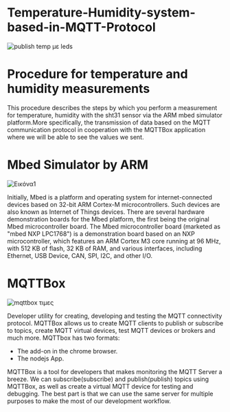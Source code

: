 # Temperature-Humidity-system-based-in-MQTT-Protocol

![publish temp με leds ](https://github.com/user-attachments/assets/43060f08-caab-4818-852a-76481909f255)

# Procedure for temperature and humidity measurements 
This procedure describes the steps by which you perform a measurement for temperature, humidity with the sht31 sensor via the ARM mbed simulator platform.More specifically, the transmission of data based on the MQTT communication protocol in cooperation with the MQTTBox application where we will be able to see the values we sent.

# Mbed Simulator by ARM
![Εικόνα1](https://github.com/user-attachments/assets/ca5a8fef-205d-45aa-888b-fd7ff3cf86b6)

Initially, Mbed is a platform and operating system for internet-connected devices based on 32-bit ARM Cortex-M microcontrollers. Such devices are also known as Internet of Things devices. There are several hardware demonstration boards for the Mbed platform, the first being the original Mbed microcontroller board. The Mbed microcontroller board (marketed as "mbed NXP LPC1768") is a demonstration board based on an NXP microcontroller, which features an ARM Cortex M3 core running at 96 MHz, with 512 KB of flash, 32 KB of RAM, and various interfaces, including Ethernet, USB Device, CAN, SPI, I2C, and other I/O.

# MQTTBox
![mqttbox τιμες ](https://github.com/user-attachments/assets/b88f1c82-4724-4afe-ad81-d1530c8ce948)

Developer utility for creating, developing and testing the MQTT connectivity protocol. MQTTBox allows us to create MQTT clients to publish or subscribe to topics, create MQTT virtual devices, test MQTT devices or brokers and much more.
MQTTbox has two formats:
* The add-on in the chrome browser.
* The nodejs App.

MQTTBox is a tool for developers that makes monitoring the MQTT Server a breeze. We can subscribe(subscribe) and publish(publish) topics using MQTTBox, as well as create a virtual MQTT device for testing and debugging. The best part is that we can use the same server for multiple purposes to make the most of our development workflow.
